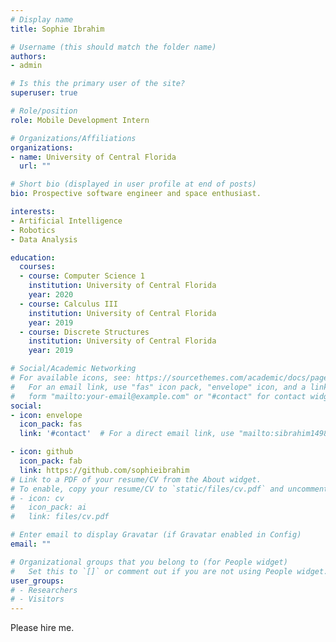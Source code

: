 ```yaml
---
# Display name
title: Sophie Ibrahim

# Username (this should match the folder name)
authors:
- admin

# Is this the primary user of the site?
superuser: true

# Role/position
role: Mobile Development Intern

# Organizations/Affiliations
organizations:
- name: University of Central Florida
  url: ""

# Short bio (displayed in user profile at end of posts)
bio: Prospective software engineer and space enthusiast.

interests:
- Artificial Intelligence
- Robotics
- Data Analysis

education:
  courses:
  - course: Computer Science 1
    institution: University of Central Florida
    year: 2020
  - course: Calculus III
    institution: University of Central Florida
    year: 2019
  - course: Discrete Structures
    institution: University of Central Florida
    year: 2019

# Social/Academic Networking
# For available icons, see: https://sourcethemes.com/academic/docs/page-builder/#icons
#   For an email link, use "fas" icon pack, "envelope" icon, and a link in the
#   form "mailto:your-email@example.com" or "#contact" for contact widget.
social:
- icon: envelope
  icon_pack: fas
  link: '#contact'  # For a direct email link, use "mailto:sibrahim1498@gmail.com".

- icon: github
  icon_pack: fab
  link: https://github.com/sophieibrahim
# Link to a PDF of your resume/CV from the About widget.
# To enable, copy your resume/CV to `static/files/cv.pdf` and uncomment the lines below.
# - icon: cv
#   icon_pack: ai
#   link: files/cv.pdf

# Enter email to display Gravatar (if Gravatar enabled in Config)
email: ""

# Organizational groups that you belong to (for People widget)
#   Set this to `[]` or comment out if you are not using People widget.
user_groups:
# - Researchers
# - Visitors
---
```


Please hire me.

